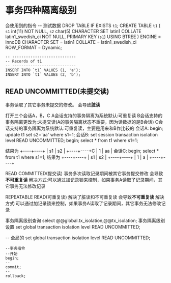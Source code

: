 # 事务四种隔离级别

会使用到的指令
    -- 测试数据
    DROP TABLE IF EXISTS `t1`;
    CREATE TABLE `t1`  (
      `s1` int(11) NOT NULL,
      `s2` char(5) CHARACTER SET latin1 COLLATE latin1_swedish_ci NOT NULL,
      PRIMARY KEY (`s1`) USING BTREE
    ) ENGINE = InnoDB CHARACTER SET = latin1 COLLATE = latin1_swedish_ci ROW_FORMAT = Dynamic;

    -- ----------------------------
    -- Records of t1
    -- ----------------------------
    INSERT INTO `t1` VALUES (1, 'a');
    INSERT INTO `t1` VALUES (2, 'b');

## READ UNCOMMITTED(未提交读)

事务读取了其它事务未提交的修改。
会导致**脏读**

打开三个会话A，B，C
A会话支持的事务隔离为系统默认:可重复读
B会话支持的事务隔离更改为:未提交读(A的事务隔离状态不重要，因为读数据的是B会话)
C会话支持的事务隔离为系统默认:可重复读，主要是用来和B作比较的
会话A:
        begin;
        update t1 set s2='aa' where s1=1;
会话B:
        set session transaction isolation level READ UNCOMMITTED;
        begin;
        select * from t1 where s1=1;
    
结果为
    +----+----+
    | s1 | s2 |
    +----+----+C
    |  1 | aa |
会话C:
    begin;
    select * from t1 where s1=1;
结果为
    +----+----+
    | s1 | s2 |
    +----+----+
    |  1 | a  |
    +----+----+


READ COMMITTED(提交读)
事务多次读取记录期间被其它事务提交修改
会导致**不可重复读**
解决方式:可以通过加记录锁来控制，如果事务A读取了记录期间，其它事务无法修改记录


REPEATABLE READ(可重复读)
解决了脏读和不可重复读
会导致**不可重复读**
解决方式:可以通过加记录锁来控制，如果事务A读取了记录期间，其它事务无法修改记录



事务隔离级别查询
select @@global.tx_isolation,@@tx_isolation;
事务隔离级别设置
set global transaction isolation level READ UNCOMMITTED;

-- 全局的
set global transaction isolation level READ UNCOMMITTED;


    --事务指令
    --开始
    begin;
    -- 
    commit;
    --
    rollback;
    



